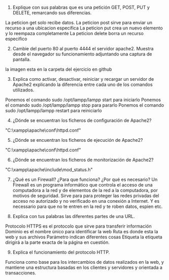 1. Explique con sus palabras que es una petición GET, POST, PUT y DELETE,
remarcando sus diferencias.

La peticion get solo recibe datos.
La peticion post sirve para enviar un recurso a una ubicacion especifica
La peticion put crea un nuevo elemento y lo reempaza completamente
La peticion delete borra un recurso especifico

2. Cambie del puerto 80 al puerto 4444 el servidor apache2. Muestra desde el navegador
su funcionamiento adjuntando una captura de pantalla.

 la imagen esta en la carpeta del ejercicio en github

3. Explica como activar, desactivar, reiniciar y recargar un servidor de Apache2
explicando la diferencia entre cada uno de los comandos utilizados.

Ponemos el comando sudo /opt/lampp/lampp start para iniciarlo
Ponemos el comando sudo /opt/lampp/lampp stop para pararlo
Ponemos el comando sudo /opt/lampp/lampp restart para reiniciarlo


4. ¿Dónde se encuentran los ficheros de configuración de Apache2?

"C:\xampp\apache\conf\httpd.conf"

5. ¿Dónde se encuentran los ficheros de ejecución de Apache2?

"C:\xampp\apache\conf\httpd.conf"

6. ¿Dónde se encuentran los ficheros de monitorización de Apache2?

"C:\xampp\apache\include\mod_status.h"

7. ¿Qué es un Firewall? ¿Para que funciona? ¿Por qué es necesario?
Un Firewall es un programa informático que controla el acceso de una computadora a la red y de elementos de la red a la computadora, por motivos de seguridad. Sirve para para proteger las redes privadas del acceso no autorizado y no verificado en una conexión a Internet. Y es necessario para que no te entren en la red y te roben datos, espien etc.

8. Explica con tus palabras las diferentes partes de una URL.

Protocolo HTTPS es el protocolo que sirve para transferir información
Dominio es el nombre único para identificar la web
Ruta es donde esta la web y sus archivos
Parámetro indican diferentes cosas
Etiqueta la etiqueta dirigirá a la parte exacta de la página en cuestión.

9. Explica el funcionamiento del protocolo HTTP.

Funciona como base para los intercambios de datos realizados en la web, y mantiene una estructura basadas en los clientes y servidores y orientada a transacciones.
